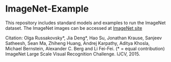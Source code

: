 # ImageNet-Example

This repository includes standard models and examples to run the ImageNet dataset. The ImageNet images can be accessed at [ImageNet site](http://image-net.org/challenges/LSVRC/2015/)

Citation:
Olga Russakovsky*, Jia Deng*, Hao Su, Jonathan Krause, Sanjeev Satheesh, Sean Ma, Zhiheng Huang, Andrej Karpathy, Aditya Khosla, Michael Bernstein, Alexander C. Berg and Li Fei-Fei. (* = equal contribution) ImageNet Large Scale Visual Recognition Challenge. IJCV, 2015.
